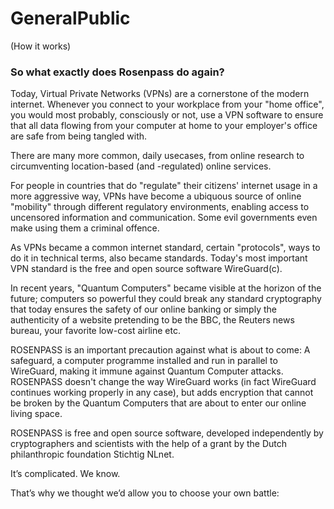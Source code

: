 # GeneralPublic 

(How it works)



### So what exactly does Rosenpass do again?

Today, Virtual Private Networks (VPNs) are a cornerstone of the modern internet. Whenever you connect to your workplace from your "home office", you would most probably, consciously or not, use a VPN software to ensure that all data flowing from your computer at home to your employer's office are safe from being tangled with.

There are many more common, daily usecases, from online research to circumventing location-based (and -regulated) online services.

For people in countries that do "regulate" their citizens' internet usage in a more aggressive way, VPNs have become a ubiquous source of online "mobility" through different regulatory environments, enabling access to uncensored information and communication. Some evil governments even make using them a criminal offence.

As VPNs became a common internet standard, certain "protocols", ways to do it in technical terms, also became standards. Today's most important VPN standard is the free and open source software WireGuard(c).

In recent years, "Quantum Computers" became visible at the horizon of the future; computers so powerful they could break any standard cryptography that today ensures the safety of our online banking or simply the authenticity of a website pretending to be the BBC, the Reuters news bureau, your favorite low-cost airline etc.

ROSENPASS is an important precaution against what is about to come: A safeguard, a computer programme installed and run in parallel to WireGuard, making it immune against Quantum Computer attacks. ROSENPASS doesn't change the way WireGuard works (in fact WireGuard continues working properly in any case), but adds encryption that cannot be broken by the Quantum Computers that are about to enter our online living space.

ROSENPASS is free and open source software, developed independently by cryptographers and scientists with the help of a grant by the Dutch philanthropic foundation Stichtig NLnet.

It’s complicated. We know.

That’s why we thought we’d allow you to choose your own battle:
